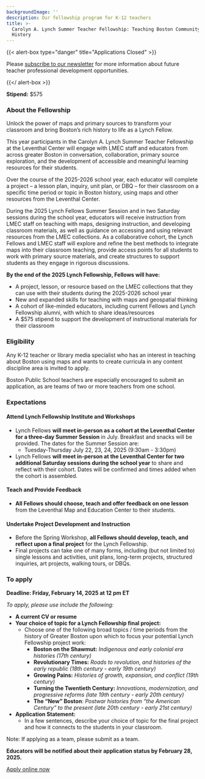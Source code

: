 ```yaml
---
backgroundImage: ''
description: Our fellowship program for K-12 teachers
title: >-
  Carolyn A. Lynch Summer Teacher Fellowship: Teaching Boston Community
  History
---
```


{{< alert-box type="danger" title="Applications Closed" >}}

Please [subscribe to our newsletter](https://leventhalmap.org/subscribe) for more information about future teacher professional development opportunities.

{{</ alert-box >}}

**Stipend:** $575

### About the Fellowship

Unlock the power of maps and primary sources to transform your classroom and bring Boston’s rich history to life as a Lynch Fellow. 

This year participants in the Carolyn A. Lynch Summer Teacher Fellowship at the Leventhal Center will engage with LMEC staff and educators from across greater Boston in conversation, collaboration, primary source exploration, and the development of accessible and meaningful learning resources for their students.  

Over the course of the 2025-2026 school year, each educator will complete a project – a lesson plan, inquiry, unit plan, or DBQ – for their classroom on a specific time period or topic in Boston history, using maps and other resources from the Leventhal Center. 

During the 2025 Lynch Fellows Summer Session and in two Saturday sessions during the school year, educators will receive instruction from LMEC staff on teaching with maps, designing instruction, and developing classroom materials, as well as guidance on accessing and using relevant resources from the LMEC collections. As a collaborative cohort, the Lynch Fellows and LMEC staff will explore and refine the best methods to integrate maps into their classroom teaching, provide access points for all students to work with primary source materials, and create structures to support students as they engage in rigorous discussions.

**By the end of the 2025 Lynch Fellowship, Fellows will have:**

- A project, lesson, or resource based on the LMEC collections that they can use with their students during the 2025-2026 school year
- New and expanded skills for teaching with maps and geospatial thinking
- A cohort of like-minded educators, including current Fellows and Lynch Fellowship alumni, with which to share ideas/resources
- A $575 stipend to support the development of instructional materials for their classroom


### Eligibility

Any K-12 teacher or library media specialist who has an interest in teaching about Boston using maps and wants to create curricula in any content discipline area is invited to apply. 

Boston Public School teachers are especially encouraged to submit an application, as are teams of two or more teachers from one school.

### Expectations

#### Attend Lynch Fellowship Institute and Workshops

- Lynch Fellows **will meet in-person as a cohort at the Leventhal Center for a three-day Summer Session** in July. Breakfast and snacks will be provided. The dates for the Summer Session are:
    - Tuesday-Thursday July 22, 23, 24, 2025 (9:30am - 3:30pm)
- Lynch Fellows **will meet in-person at the Leventhal Center for two additional Saturday sessions during the school year** to share and reflect with their cohort. Dates will be confirmed and times added when the cohort is assembled.

#### Teach and Provide Feedback

- **All Fellows should choose, teach and offer feedback on one lesson** from the Leventhal Map and Education Center to their students.

#### Undertake Project Development and Instruction

- Before the Spring Workshop, **all Fellows should develop, teach, and reflect upon a final project** for the Lynch Fellowship.
- Final projects can take one of many forms, including (but not limited to) single lessons and activities, unit plans, long-term projects, structured inquiries, art projects, walking tours, or DBQs.

### **To apply**

**Deadline: Friday, February 14, 2025 at 12 pm ET**

*To apply, please use include the following:*

- **A current CV or resume**
- **Your choice of topic for a Lynch Fellowship final project:**
    - Choose one of the following broad topics / time periods from the history of Greater Boston upon which to focus your potential Lynch Fellowship project work:
        - **Boston on the Shawmut:** *Indigenous and early colonial era histories (17th century)*
        - **Revolutionary Times:** *Roads to revolution, and histories of the early republic (18th century - early 19th century)*
        - **Growing Pains:** *Histories of growth, expansion, and conflict (19th century)*
        - **Turning the Twentieth Century:** *Innovations, modernization, and progressive reforms (late 19th century - early 20th century)*
        - **The “New” Boston**: *Postwar histories from “the American Century” to the present (late 20th century - early 21st century)*
- **Application Statement:**
    - In a few sentences, describe your choice of topic for the final project and how it connects to the students in your classroom.

Note: If applying as a team, please submit as a team.

**Educators will be notified about their application status by February 28, 2025.**

<a href="https://tally.so/r/wkKjEe" target="_blank" class="btn btn-lg btn-primary-outline">Apply online now</a>
